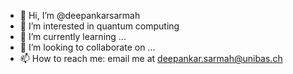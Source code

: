 - 👋 Hi, I’m @deepankarsarmah
- 👀 I’m interested in quantum computing
- 🌱 I’m currently learning ...
- 💞️ I’m looking to collaborate on ...
- 📫 How to reach me: email me at deepankar.sarmah@unibas.ch

<!---
deepankarsarmah/deepankarsarmah is a ✨ special ✨ repository because its `README.md` (this file) appears on your GitHub profile.
You can click the Preview link to take a look at your changes.
--->
